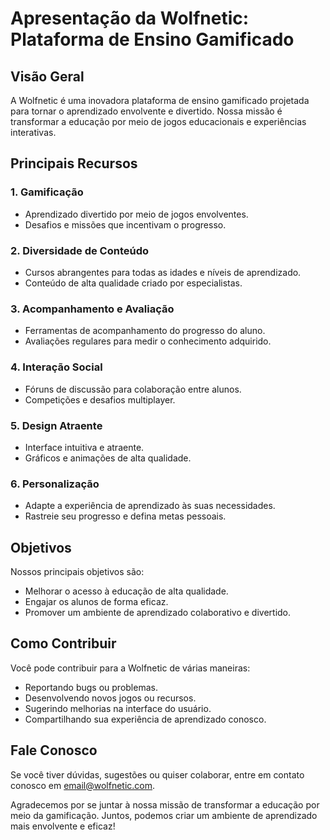 # Apresentação da Wolfnetic: Plataforma de Ensino Gamificado

## Visão Geral
A Wolfnetic é uma inovadora plataforma de ensino gamificado projetada para tornar o aprendizado envolvente e divertido. Nossa missão é transformar a educação por meio de jogos educacionais e experiências interativas.

## Principais Recursos
### 1. Gamificação
   - Aprendizado divertido por meio de jogos envolventes.
   - Desafios e missões que incentivam o progresso.
   
### 2. Diversidade de Conteúdo
   - Cursos abrangentes para todas as idades e níveis de aprendizado.
   - Conteúdo de alta qualidade criado por especialistas.

### 3. Acompanhamento e Avaliação
   - Ferramentas de acompanhamento do progresso do aluno.
   - Avaliações regulares para medir o conhecimento adquirido.

### 4. Interação Social
   - Fóruns de discussão para colaboração entre alunos.
   - Competições e desafios multiplayer.

### 5. Design Atraente
   - Interface intuitiva e atraente.
   - Gráficos e animações de alta qualidade.

### 6. Personalização
   - Adapte a experiência de aprendizado às suas necessidades.
   - Rastreie seu progresso e defina metas pessoais.

## Objetivos
Nossos principais objetivos são:
- Melhorar o acesso à educação de alta qualidade.
- Engajar os alunos de forma eficaz.
- Promover um ambiente de aprendizado colaborativo e divertido.

## Como Contribuir
Você pode contribuir para a Wolfnetic de várias maneiras:
- Reportando bugs ou problemas.
- Desenvolvendo novos jogos ou recursos.
- Sugerindo melhorias na interface do usuário.
- Compartilhando sua experiência de aprendizado conosco.

## Fale Conosco
Se você tiver dúvidas, sugestões ou quiser colaborar, entre em contato conosco em [email@wolfnetic.com](mailto:email@wolfnetic.com).

Agradecemos por se juntar à nossa missão de transformar a educação por meio da gamificação. Juntos, podemos criar um ambiente de aprendizado mais envolvente e eficaz!

